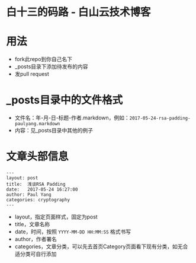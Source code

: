 # 白十三的码路 - 白山云技术博客

# 用法

* fork此repo到你自己名下
* _posts目录下添加待发布的内容
* 发pull request

# _posts目录中的文件格式

* 文件名：年-月-日-标题-作者.markdown，例如：`2017-05-24-rsa-padding-paulyang.markdown`
* 内容：见_posts目录中其他的例子


# 文章头部信息

```
---
layout: post
title:  浅谈RSA Padding
date:   2017-05-24 16:27:00
author: Paul Yang
categories: cryptography
---
```

* layout，指定页面样式，固定为post
* title，文章名称
* date，时间，按照 `YYYY-MM-DD HH:MM:SS` 格式书写
* author，作者署名
* categories，文章分类，可以先去首页Category页面看下现有分类，如无合适分类可自行添加

